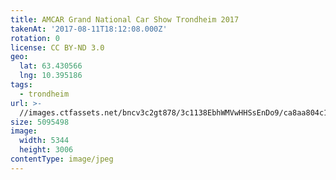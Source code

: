 ```yaml
---
title: AMCAR Grand National Car Show Trondheim 2017
takenAt: '2017-08-11T18:12:08.000Z'
rotation: 0
license: CC BY-ND 3.0
geo:
  lat: 63.430566
  lng: 10.395186
tags:
  - trondheim
url: >-
  //images.ctfassets.net/bncv3c2gt878/3c1138EbhWMVwHHSsEnDo9/ca8aa804c10728f0d4c542f4260c745b/amcar-grand-national-car-show-trondheim-2017_36461807336_o
size: 5095498
image:
  width: 5344
  height: 3006
contentType: image/jpeg
---
```


